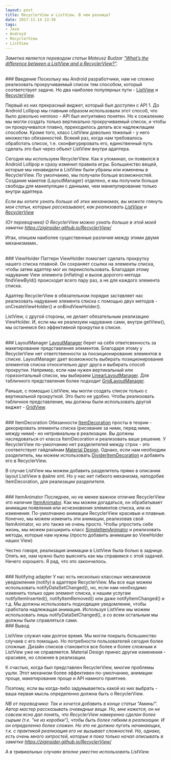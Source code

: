 ```yaml
---
layout: post
title: RecyclerView и ListView. В чем разница?
date: 2017-11-14 13:30
tags:
- Java
- Android
- RecyclerView
- ListView
---
```

*Заметка является переводом статьи Mateusz Budzar  <a href="https://proandroiddev.com/whats-the-difference-between-a-listview-and-a-recyclerview-cc02a2276b2c">"What’s the difference between a ListView and a RecyclerView?"</a>.*

<br>
### Введение
Поскольку мы Android разработчики, нам не сложно реализовать прокручиваемый список тем способом, который соответствует задаче. Но два наиболее популярных пути - <a href="https://developer.android.com/reference/android/widget/ListView.html">ListView</a> и <a href="https://developer.android.com/reference/android/support/v7/widget/RecyclerView.html">RecyclerView</a>.

Первый из них прекрасный виджет, который был доступен с API 1. До Android Lollipop мы главным образом использовали этот способ, что было довольно неплохо - API был интуитивно понятен. Но к сожалению мы могли создать только вертикально прокручиваемый список, и чтобы он прокручивался плавно, прриходилось делать все надлежлащим способом. Кроме того, класс ListView довольно тяжелый - у него множество обязанностей. Всякий раз, когда нам требовалось обработать список, т.е. сконфигурировать его, единственный путь сделать это был через объект ListView внутри адаптера.

Сегодня мы используем RecyclerView. Как я упоминал, он появился в Android Lollipop и сразу изменил правила игры. Большинство вещей, которые мы ненавидели в ListView были убраны или изменены в RecyclerView. По умолчанию, мы получали больше возможностей. Создание макетов (LayoutManager) отделено, и мы получили больше свободы для манипуляции с данными, чем манипулирование только внутри адаптера.

*Если вы хотите узнать больше об этих механизмах, вы можете глянуть мои статьи, которые рассказывают, как реализовать <a href="https://medium.com/@mateuszbudzar/how-to-implement-a-listview-d5a2f718a7f1">ListView</a> и <a href="https://medium.com/@mateuszbudzar/how-to-implement-a-recyclerview-33fd4ff9988e">RecyclerView</a>*

*(От переводчика) O RecyclerView можно узнать больше в этой моей заметке <a href="https://ziginsider.github.io/RecyclerView/">https://ziginsider.github.io/RecyclerView/</a>*

Итак, опишем наиболее существенные различия между этими двумя механизмами..

<br>
### ViewHolder
Паттерн ViewHolder помогает сделать прокрутку нашего списка плавной. Он сохраняет ссылки на элементы списка, чтобы затем адаптер мог их переиспользовать. Благодаря этому надувание View элемента (inflating) и вызов дорогого метода findViewById() происходит всего пару раз, а не для каждого элемента списка.

Адаптер RecyclerView в обязательном порядке заставляет нас реализовать надувание элемента списка с помощью двух методов - onCreateViewHolder() и onBindViewHolder().

ListView, с другой стороны, не делает обязательным реализацию ViewHolder. И, если мы не реализуем надувание сами, внутри getView(), мы останемся без эффективной прокрутки в списке. 

<br>
### LayoutManager
<a href="https://developer.android.com/reference/android/support/v7/widget/RecyclerView.LayoutManager.html">LayoutManager</a> берет на себя ответсвенность за макетирование представления элементов. Благодаря этому у RecyclerView нет ответственности за поозиционирование элементов в списке. LayoutManager дает возможность выбирать позиционирование элементов списка относительно друг друга и выбирать способ прокрутки. Например, если нам нужен вертикальный или горизонтальный список, мы выбираем <a href="https://developer.android.com/reference/android/support/v7/widget/LinearLayoutManager.html">LinearLayoutManager</a>. Для табличного представления более подходит <a href="https://developer.android.com/reference/android/support/v7/widget/GridLayoutManager.html">GridLayoutManager</a>.

Раньше, с помощью ListView, мы могли создать список только с вертикальной прокруткой. Это было не удобно. Чтобы реализовать табличное представление, мы должны были использовать другой виджет - <a href="https://developer.android.com/reference/android/widget/GridView.html">GridView</a>.

<br>
### ItemDecoration
Обязанности <a href="https://developer.android.com/reference/android/support/v7/widget/RecyclerView.ItemDecoration.html">ItemDecoration</a> просты в теории - декорировать элементы списка (рисование за ними, перед ними, между ними)- но нетривиальны в реализации. Вы должны наследоваться от класса ItemDecoration и реализовать ваше решение. У RecyclerView по-умолчанию нет разделителей между строк - это соответствует гайдлайнам <a href="https://material.io/guidelines/components/lists.html#">Material Design</a>. Однако, если нам необходим разделитель, мы можем использовать <a href="https://developer.android.com/reference/android/support/v7/widget/DividerItemDecoration.html">DividerItemDecoration</a> и добавить его в RecyclerView.

В случае ListView мы можем добавить разделитель прямо в описании layout ListView в файле xml. Но у нас нет гибкого механизма, наподобие ItemDecoration, для реализации разделителя.

<br>
### ItemAnimator
Последнее, но не менее важное отличие RecyclerView это наличие <a href="https://developer.android.com/reference/android/support/v7/widget/RecyclerView.ItemAnimator.html">ItemAnimator</a>. Как мы можем догадаться, он обрабатывает анимации появления или исчезновения элементов списка, или их изменения. По-умолчанию анимации RecyclerView красивые и плавные. Конечно, мы можем изменить эти анимации, реализовав свой ItemAnimator, но это также не очень просто. Чтобы упростить себе жизнь, мы можем расширить класс <a href="https://developer.android.com/reference/android/support/v7/widget/SimpleItemAnimator.html">SimpleItemAnimator</a> и реализовать методы, которые нам нужны (просто добавить анимации во ViewHolder наших View)

Честно говоря, реализация анимации в ListView была болью в заднице. Опять же, нам нужно было выяснять как мы справимся с этой задачей. Ничего хорошего. Я рад, что это закончилось.

<br>
### Notifying adapter
У нас есть несколько классных механизмов уведомления (notify) в адаптере RecyclerView. Мы все еще можем использовать notifyDataSetChanged(), но, если нам необходимо изменить только один элемент списка, к нашим услугам notifyItemInserted(), notifyItemRemoved() или даже notifyItemChanged() и т.д. Мы должны использовать подходящее уведомление, чтобы сработала надлежащая анимация. Используя ListView мы можем использовать лишь notifyDataSetChanged(), а со всем остальным мы должны были справляться сами.

<br>
### Вывод

ListView служил нам долгое время. Мы могли покрыть большинство случаев с его помощью. Но потребности пользователей сегодня более сложные. Дизайн списков становится все более и более сложным и ListView уже не справляется. Material Design принес другие изменения - красивее, но сложнее в реализации.

К счастью, когда был представлен RecyclerView, многие проблемы ушли. Этот механизм более эффективен по-умолчанию, анимации проще, макетирование проще и API намного приятнее.

Поэтому, если вы когда-либо задумываетесь какой из них выбрать - ваша первая мысль определенно должна быть о RecyclerView.

*NB от переводчика: Так и хочется добавить в конце статьи "Аминь!". Автор мастер рассказывать очевидные вещи. Но, мне кажется, он не совсем ясно дал понять, что RecyclerView намеренно сделан более сырым  (т.е. "не из коробки"), чтобы быть более гибким в реализации. И он определенно более сложен. Но это не должно пугать начинающих, т.к. c практикой реализация его не вызывает сложностей. Но, однако, есть очень много хитростей, которые я пока только начал описывать в заметке <a href="https://ziginsider.github.io/RecyclerView/">https://ziginsider.github.io/RecyclerView/</a>*

*А в тривиальных случаях вполне уместно использовать ListView.*
